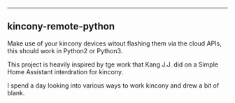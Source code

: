 ----------------------------------
kincony-remote-python
----------------------------------

Make use of your kincony devices witout flashing them via the cloud APIs, this should work in Python2 or Python3.

This project is heavily inspired by tge work that Kang J.J. did on a Simple Home Assistant interdration for kincony.

I spend a day looking into various ways to work kincony and drew a bit of blank.


